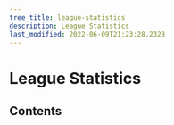 ```yaml
---
tree_title: league-statistics
description: League Statistics
last_modified: 2022-06-09T21:23:28.2328
---
```


# League Statistics

## Contents
